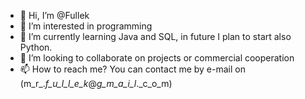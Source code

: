 - 👋 Hi, I’m @Fullek
- 👀 I’m interested in programming
- 🌱 I’m currently learning Java and SQL, in future I plan to start also Python.
- 💞️ I’m looking to collaborate on projects or commercial cooperation
- 📫 How to reach me? You can contact me by e-mail on (m_r_._f_u_l_l_e_k_@_g_m_a_i_l_._c_o_m)
